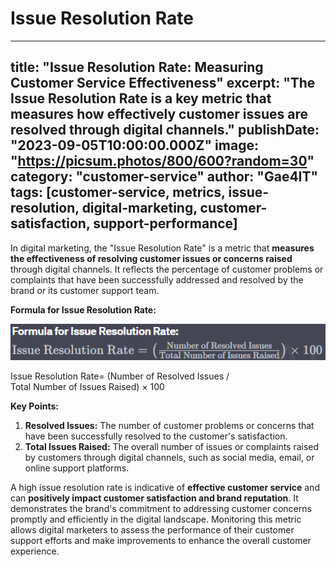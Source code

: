 # Issue Resolution Rate

---
title: "Issue Resolution Rate: Measuring Customer Service Effectiveness"
excerpt: "The Issue Resolution Rate is a key metric that measures how effectively customer issues are resolved through digital channels."
publishDate: "2023-09-05T10:00:00.000Z"
image: "https://picsum.photos/800/600?random=30"
category: "customer-service"
author: "Gae4IT"
tags: [customer-service, metrics, issue-resolution, digital-marketing, customer-satisfaction, support-performance]
---

In digital marketing, the "Issue Resolution Rate" is a metric that **measures the effectiveness of resolving customer issues or concerns raised** through digital channels. It reflects the percentage of customer problems or complaints that have been successfully addressed and resolved by the brand or its customer support team.

**Formula for Issue Resolution Rate:**

![Untitled](Untitled%201.png)

Issue Resolution Rate= (Number of Resolved Issues / Total Number of Issues Raised) × 100

**Key Points:**

1. **Resolved Issues:** The number of customer problems or concerns that have been successfully resolved to the customer's satisfaction.
2. **Total Issues Raised:** The overall number of issues or complaints raised by customers through digital channels, such as social media, email, or online support platforms.

A high issue resolution rate is indicative of **effective customer service** and can **positively impact customer satisfaction and brand reputation**. It demonstrates the brand's commitment to addressing customer concerns promptly and efficiently in the digital landscape. Monitoring this metric allows digital marketers to assess the performance of their customer support efforts and make improvements to enhance the overall customer experience.